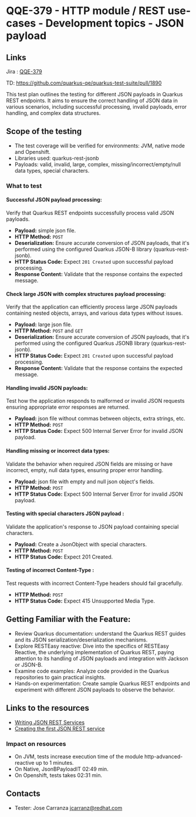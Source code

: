 # QQE-379 - HTTP module / REST use-cases - Development topics - JSON payload
## Links

Jira : [QQE-379](https://issues.redhat.com/browse/QQE-379)

TD: https://github.com/quarkus-qe/quarkus-test-suite/pull/1890

This test plan outlines the testing for different JSON payloads in Quarkus REST endpoints.
It aims to ensure the correct handling of JSON data in various scenarios, including successful processing, invalid payloads, error handling, and complex data structures.

## Scope of the testing

* The test coverage will be verified for environments:  JVM, native mode and Openshift.
* Libraries used: quarkus-rest-jsonb
* Payloads: valid, invalid, large, complex, missing/incorrect/empty/null data types, special characters.

### What to test

#### Successful JSON payload processing:
Verify that Quarkus REST endpoints successfully process valid JSON payloads.
  - **Payload:** simple json file. 
  - **HTTP Method:** `POST`
  - **Deserialization:** Ensure accurate conversion of JSON payloads, that it's performed using the configured Quarkus JSON-B library (quarkus-rest-jsonb).
  - **HTTP Status Code:** Expect `201 Created` upon successful payload processing.
  - **Response Content:** Validate that the response contains the expected message.

#### Check large JSON with complex structures payload processing:
Verify that the application can efficiently process large JSON payloads containing nested objects, arrays, and various data types without issues.
- **Payload:** large json file.
- **HTTP Method:** `POST` and `GET`
- **Deserialization:** Ensure accurate conversion of JSON payloads, that it's performed using the configured Quarkus JSONB library (quarkus-rest-jsonb).
- **HTTP Status Code:** Expect `201 Created` upon successful payload processing.
- **Response Content:** Validate that the response contains the expected message.

####  Handling invalid JSON payloads:
Test how the application responds to malformed or invalid JSON requests
ensuring appropriate error responses are returned.
- **Payload:** json file without commas between objects, extra strings, etc.
- **HTTP Method:** `POST`
- **HTTP Status Code:** Expect 500 Internal Server Error for invalid JSON payload.

#### Handling missing or incorrect data types:
Validate the behavior when required JSON fields are missing or have incorrect, empty, null data types,
ensuring proper error handling.
- **Payload:** json file with empty and null json object's fields.
- **HTTP Method:** `POST`
- **HTTP Status Code:** Expect 500 Internal Server Error for invalid JSON payload.

#### Testing with special characters JSON payload :
Validate the application's response to JSON payload containing special characters.
- **Payload:** Create a JsonObject with special characters.
- **HTTP Method:** `POST`
- **HTTP Status Code:** Expect 201 Created.


#### Testing of incorrect Content-Type : 
Test requests with incorrect Content-Type headers should fail gracefully.
- **HTTP Method:** `POST`
- **HTTP Status Code:** Expect 415 Unsupported Media Type.

## Getting Familiar with the Feature:

- Review Quarkus documentation: understand the Quarkus REST guides and its JSON serialization/deserialization mechanisms.
- Explore RESTEasy reactive: Dive into the specifics of RESTEasy Reactive, the underlying implementation of Quarkus REST, paying attention to its handling of JSON payloads and integration with Jackson or JSON-B.
- Examine code examples: Analyze code provided in the Quarkus repositories to gain practical insights.
- Hands-on experimentation: Create sample Quarkus REST endpoints and experiment with different JSON payloads to observe the behavior.


## Links to the resources
- [Writing JSON REST Services ](https://quarkus.io/guides/rest-json)
- [Creating the first JSON REST service](https://quarkus.io/guides/resteasy#creating-the-first-json-rest-service)

### Impact on resources
- On JVM, tests increase execution time of the module http-advanced-reactive up to 1 minutes.
- On Native, JsonBPayloadIT 02:49 min.
- On Openshift, tests takes 02:31 min.

## Contacts
- Tester: Jose Carranza <jcarranz@redhat.com>
